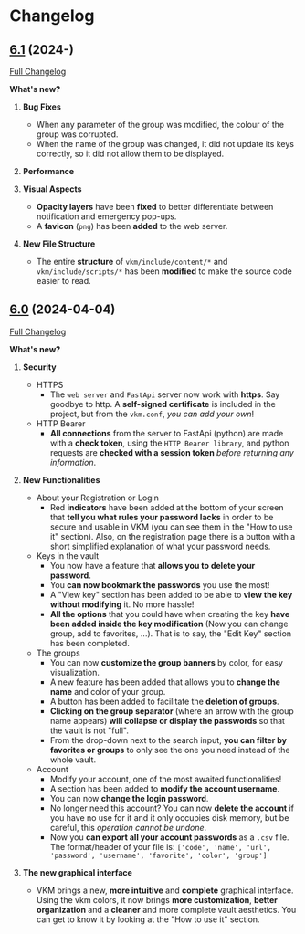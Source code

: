 # Changelog

## [6.1]() (2024-)

[Full Changelog](https://github.com/cpadlab/vkm/releases/tag/V6.1)

**What's new?**

1. **Bug Fixes**
   - When any parameter of the group was modified, the colour of the group was corrupted. 
   - When the name of the group was changed, it did not update its keys correctly, so it did not allow them to be displayed.

2. **Performance**

3. **Visual Aspects**
   - **Opacity layers** have been **fixed** to better differentiate between notification and emergency pop-ups.
   - A **favicon** (`png`) has been **added** to the web server.

4. **New File Structure**
   - The entire **structure** of `vkm/include/content/*` and `vkm/include/scripts/*` has been **modified** to make the source code easier to read.

## [6.0]() (2024-04-04)

[Full Changelog](https://github.com/cpadlab/vkm/releases/tag/V6.0)

**What's new?**

1. **Security**
   - HTTPS
     - The `web server` and `FastApi` server now work with **https**. Say goodbye to http. A **self-signed certificate** is included in the project, but from the `vkm.conf`, *you can add your own*!
   - HTTP Bearer
     - **All connections** from the server to FastApi (python) are made with a **check token**, using the `HTTP Bearer library`, and python requests are **checked with a session token** *before returning any information*.

2. **New Functionalities**
   - About your Registration or Login
     - Red **indicators** have been added at the bottom of your screen that **tell you what rules your password lacks** in order to be secure and usable in VKM (you can see them in the "How to use it" section). Also, on the registration page there is a button with a short simplified explanation of what your password needs.
   - Keys in the vault
     - You now have a feature that **allows you to delete your password**.
     - You **can now bookmark the passwords** you use the most!
     - A "View key" section has been added to be able to **view the key without modifying** it. No more hassle!
     - **All the options** that you could have when creating the key **have been added inside the key modification** (Now you can change group, add to favorites, ...). That is to say, the "Edit Key" section has been completed.
    - The groups
      - You can now **customize the group banners** by color, for easy visualization.
      - A new feature has been added that allows you to **change the name** and color of your group.
      - A button has been added to facilitate the **deletion of groups**.
      - **Clicking on the group separator** (where an arrow with the group name appears) **will collapse or display the passwords** so that the vault is not "full".
      - From the drop-down next to the search input, **you can filter by favorites or groups** to only see the one you need instead of the whole vault.
    - Account
      - Modify your account, one of the most awaited functionalities!
      - A section has been added to **modify the account username**.
      - You can now **change the login password**.
      - No longer need this account? You can now **delete the account** if you have no use for it and it only occupies disk memory, but be careful, this *operation cannot be undone*.
      - Now you **can export all your account passwords** as a `.csv` file. The format/header of your file is: `['code', 'name', 'url', 'password', 'username', 'favorite', 'color', 'group']`
3. **The new graphical interface**
   - VKM brings a new, **more intuitive** and **complete** graphical interface. Using the vkm colors, it now brings **more customization**, **better organization** and a **cleaner** and more complete vault aesthetics. You can get to know it by looking at the "How to use it" section.
